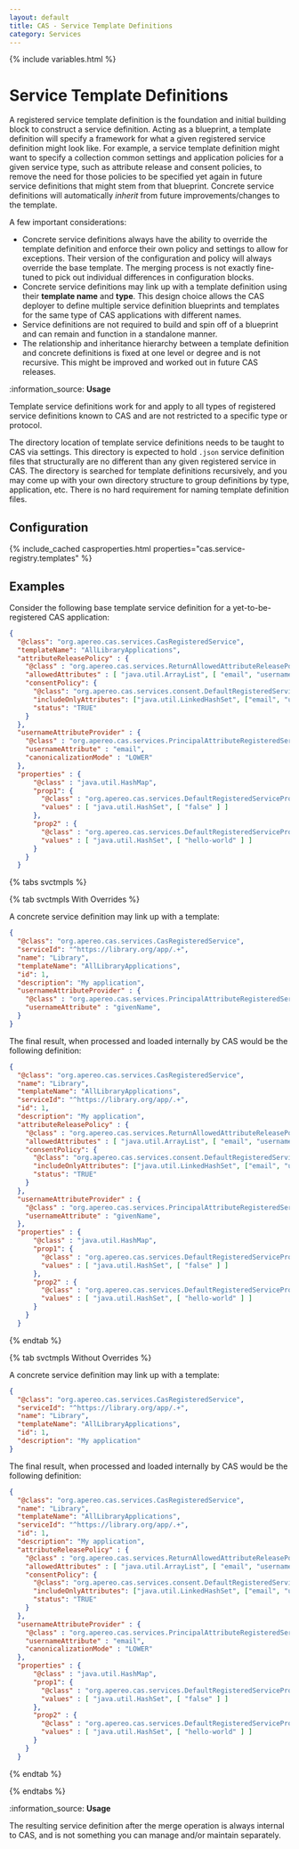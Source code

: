 ```yaml
---
layout: default
title: CAS - Service Template Definitions
category: Services
---
```


{% include variables.html %}

# Service Template Definitions

A registered service template definition is the foundation and initial building block to construct a service definition.
Acting as a blueprint, a template definition will specify a framework for what a given registered service definition might look like.
For example, a service template definition might want to specify a collection common settings and application policies for a given
service type, such as attribute release and consent policies, to remove the need for those policies to be specified yet again in future service definitions 
that might stem from that blueprint. Concrete service definitions will automatically *inherit* from future improvements/changes to the template.

A few important considerations:

- Concrete service definitions always have the ability to override the template definition and enforce their own policy and settings to allow for exceptions.
  Their version of the configuration and policy will always override the base template. The merging process is not exactly fine-tuned to pick out individual 
  differences in configuration blocks.
- Concrete service definitions may link up with a template definition using their **template name** and **type**. This design choice allows the CAS deployer to 
  define multiple service definition blueprints and templates for the same type of CAS applications with different names.
- Service definitions are not required to build and spin off of a blueprint and can remain and function in a standalone manner.
- The relationship and inheritance hierarchy between a template definition and concrete definitions is fixed at one level or degree and is not recursive. 
  This might be improved and worked out in future CAS releases.

<div class="alert alert-info">:information_source: <strong>Usage</strong><p>
Template service definitions work for and apply to all types of registered service definitions known to CAS and
are not restricted to a specific type or protocol.</p></div>

The directory location of template service definitions needs to be taught to CAS via settings. This directory is
expected to hold `.json` service definition files that structurally are no different than any given registered service in CAS.
The directory is searched for template definitions recursively, and you may come up with your own directory structure to group
definitions by type, application, etc. There is no hard requirement for naming template definition files.

## Configuration

{% include_cached casproperties.html properties="cas.service-registry.templates" %}
 
## Examples

Consider the following base template service definition for a yet-to-be-registered CAS application:

```json
{
  "@class": "org.apereo.cas.services.CasRegisteredService",
  "templateName": "AllLibraryApplications",
  "attributeReleasePolicy" : {
    "@class" : "org.apereo.cas.services.ReturnAllowedAttributeReleasePolicy",
    "allowedAttributes" : [ "java.util.ArrayList", [ "email", "username" ] ],
    "consentPolicy": {
      "@class": "org.apereo.cas.services.consent.DefaultRegisteredServiceConsentPolicy",
      "includeOnlyAttributes": ["java.util.LinkedHashSet", ["email", "username"]],
      "status": "TRUE"
    }    
  },
  "usernameAttributeProvider" : {
    "@class" : "org.apereo.cas.services.PrincipalAttributeRegisteredServiceUsernameProvider",
    "usernameAttribute" : "email",
    "canonicalizationMode" : "LOWER"
  },
  "properties" : {
      "@class" : "java.util.HashMap",
      "prop1": {
        "@class" : "org.apereo.cas.services.DefaultRegisteredServiceProperty",
        "values" : [ "java.util.HashSet", [ "false" ] ]
      },
      "prop2" : {
        "@class" : "org.apereo.cas.services.DefaultRegisteredServiceProperty",
        "values" : [ "java.util.HashSet", [ "hello-world" ] ]
      }
    }
  }
```

{% tabs svctmpls %}

{% tab svctmpls With Overrides %}

A concrete service definition may link up with a template:

```json
{
  "@class": "org.apereo.cas.services.CasRegisteredService",
  "serviceId": "^https://library.org/app/.+",
  "name": "Library",
  "templateName": "AllLibraryApplications",
  "id": 1,
  "description": "My application",
  "usernameAttributeProvider" : {
    "@class" : "org.apereo.cas.services.PrincipalAttributeRegisteredServiceUsernameProvider",
    "usernameAttribute" : "givenName",
  }
}
```

The final result, when processed and loaded internally by CAS would be the following definition:

```json
{
  "@class": "org.apereo.cas.services.CasRegisteredService",
  "name": "Library",
  "templateName": "AllLibraryApplications",
  "serviceId": "^https://library.org/app/.+",
  "id": 1,
  "description": "My application",
  "attributeReleasePolicy" : {
    "@class" : "org.apereo.cas.services.ReturnAllowedAttributeReleasePolicy",
    "allowedAttributes" : [ "java.util.ArrayList", [ "email", "username" ] ],
    "consentPolicy": {
      "@class": "org.apereo.cas.services.consent.DefaultRegisteredServiceConsentPolicy",
      "includeOnlyAttributes": ["java.util.LinkedHashSet", ["email", "username"]],
      "status": "TRUE"
    }    
  },
  "usernameAttributeProvider" : {
    "@class" : "org.apereo.cas.services.PrincipalAttributeRegisteredServiceUsernameProvider",
    "usernameAttribute" : "givenName",
  },
  "properties" : {
      "@class" : "java.util.HashMap",
      "prop1": {
        "@class" : "org.apereo.cas.services.DefaultRegisteredServiceProperty",
        "values" : [ "java.util.HashSet", [ "false" ] ]
      },
      "prop2" : {
        "@class" : "org.apereo.cas.services.DefaultRegisteredServiceProperty",
        "values" : [ "java.util.HashSet", [ "hello-world" ] ]
      }
    }
  }
```

{% endtab %}

{% tab svctmpls Without Overrides %}

A concrete service definition may link up with a template:

```json
{
  "@class": "org.apereo.cas.services.CasRegisteredService",
  "serviceId": "^https://library.org/app/.+",
  "name": "Library",
  "templateName": "AllLibraryApplications",
  "id": 1,
  "description": "My application"
}
```

The final result, when processed and loaded internally by CAS would be the following definition:

```json
{
  "@class": "org.apereo.cas.services.CasRegisteredService",
  "name": "Library",
  "templateName": "AllLibraryApplications",
  "serviceId": "^https://library.org/app/.+",
  "id": 1,
  "description": "My application",
  "attributeReleasePolicy" : {
    "@class" : "org.apereo.cas.services.ReturnAllowedAttributeReleasePolicy",
    "allowedAttributes" : [ "java.util.ArrayList", [ "email", "username" ] ],
    "consentPolicy": {
      "@class": "org.apereo.cas.services.consent.DefaultRegisteredServiceConsentPolicy",
      "includeOnlyAttributes": ["java.util.LinkedHashSet", ["email", "username"]],
      "status": "TRUE"
    }    
  },
  "usernameAttributeProvider" : {
    "@class" : "org.apereo.cas.services.PrincipalAttributeRegisteredServiceUsernameProvider",
    "usernameAttribute" : "email",
    "canonicalizationMode" : "LOWER"
  },
  "properties" : {
      "@class" : "java.util.HashMap",
      "prop1": {
        "@class" : "org.apereo.cas.services.DefaultRegisteredServiceProperty",
        "values" : [ "java.util.HashSet", [ "false" ] ]
      },
      "prop2" : {
        "@class" : "org.apereo.cas.services.DefaultRegisteredServiceProperty",
        "values" : [ "java.util.HashSet", [ "hello-world" ] ]
      }
    }
  }
```

{% endtab %}

{% endtabs %}

<div class="alert alert-info">:information_source: <strong>Usage</strong><p>
The resulting service definition after the merge operation is always internal to CAS, and is not something you can 
manage and/or maintain separately.</p></div>
